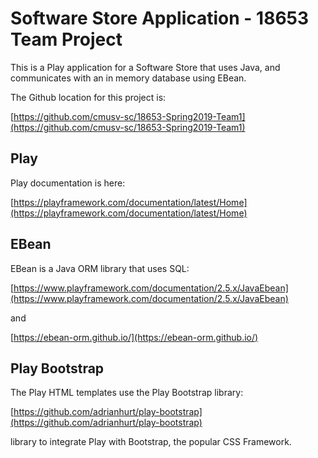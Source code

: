 # Software Store Application - 18653 Team Project

This is a Play application for a Software Store that uses Java, and communicates with an in memory database using EBean.

The Github location for this project is:

[https://github.com/cmusv-sc/18653-Spring2019-Team1](https://github.com/cmusv-sc/18653-Spring2019-Team1)

## Play

Play documentation is here:

[https://playframework.com/documentation/latest/Home](https://playframework.com/documentation/latest/Home)

## EBean

EBean is a Java ORM library that uses SQL:

[https://www.playframework.com/documentation/2.5.x/JavaEbean](https://www.playframework.com/documentation/2.5.x/JavaEbean)

and

[https://ebean-orm.github.io/](https://ebean-orm.github.io/)

## Play Bootstrap

The Play HTML templates use the Play Bootstrap library:

[https://github.com/adrianhurt/play-bootstrap](https://github.com/adrianhurt/play-bootstrap)

library to integrate Play with Bootstrap, the popular CSS Framework.

